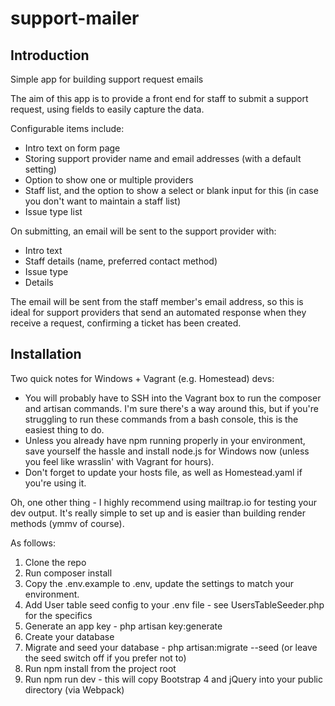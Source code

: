 # support-mailer
## Introduction
Simple app for building support request emails

The aim of this app is to provide a front end for staff to submit a support request, using fields to easily capture the data.

Configurable items include:
* Intro text on form page
* Storing support provider name and email addresses (with a default setting)
* Option to show one or multiple providers
* Staff list, and the option to show a select or blank input for this (in case you don't want to maintain a staff list)
* Issue type list

On submitting, an email will be sent to the support provider with:
* Intro text
* Staff details (name, preferred contact method)
* Issue type
* Details

The email will be sent from the staff member's email address, so this is ideal for support providers that send an automated response when they receive a request, confirming a ticket has been created.

## Installation
Two quick notes for Windows + Vagrant (e.g. Homestead) devs:
* You will probably have to SSH into the Vagrant box to run the composer and artisan commands. I'm sure there's a way around this, but if you're struggling to run these commands from a bash console, this is the easiest thing to do.
* Unless you already have npm running properly in your environment, save yourself the hassle and install node.js for Windows now (unless you feel like wrasslin' with Vagrant for hours).
* Don't forget to update your hosts file, as well as Homestead.yaml if you're using it.

Oh, one other thing - I highly recommend using mailtrap.io for testing your dev output. It's really simple to set up and is easier than building render methods (ymmv of course).

As follows:
1. Clone the repo
1. Run composer install
1. Copy the .env.example to .env, update the settings to match your environment.
1. Add User table seed config to your .env file - see UsersTableSeeder.php for the specifics
1. Generate an app key - php artisan key:generate
1. Create your database
1. Migrate and seed your database - php artisan:migrate --seed (or leave the seed switch off if you prefer not to)
1. Run npm install from the project root
1. Run npm run dev - this will copy Bootstrap 4 and jQuery into your public directory (via Webpack)
